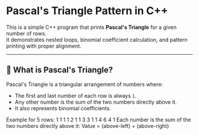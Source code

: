 # Pascal's Triangle Pattern in C++

This is a simple C++ program that prints **Pascal's Triangle** for a given number of rows.  
It demonstrates nested loops, binomial coefficient calculation, and pattern printing with proper alignment.

---

## 📌 What is Pascal's Triangle?
Pascal's Triangle is a triangular arrangement of numbers where:
- The first and last number of each row is always `1`.
- Any other number is the sum of the two numbers directly above it.
- It also represents binomial coefficients.

Example for 5 rows:
        1
      1   1
    1   2   1
  1   3   3   1
1   4   6   4   1
Each number is the sum of the two numbers directly above it:
Value = (above-left) + (above-right)
